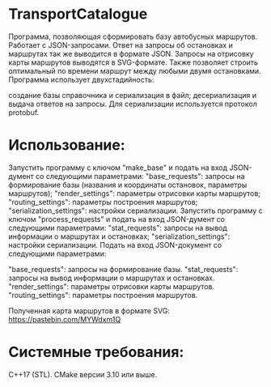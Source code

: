 # TransportCatalogue
Программа, позволяющая сформировать базу автобусных маршрутов. Работает с JSON-запросами. Ответ на запросы об остановках и маршрутах так же выводится в формате JSON. Запросы на отрисовку карты маршрутов выводятся в SVG-формате. Также позволяет строить оптимальный по времени маршрут между любыми двумя остановками. Программа использует двухстадийность:

создание базы справочника и сериализация в файл;
десериализация и выдача ответов на запросы.
Для сериализации используется протокол protobuf.

# Использование:
Запустить программу с ключом "make_base" и подать на вход JSON-думент со следующими параметрами:
"base_requests": запросы на формирование базы (названия и координаты остановок, параметры маршрутов);
"render_settings": параметры отрисовки карты маршрутов;
"routing_settings": параметры построения маршрутов;
"serialization_settings": настройки сериализации.
Запустить программу с ключом "process_requests" и подать на вход JSON-думент со следующими параметрами:
"stat_requests": запросы на вывод информации о маршрутах и остановках;
"serialization_settings": настройки сериализации.
Подать на вход JSON-документ со следующими параметрами:

"base_requests": запросы на формирование базы.
"stat_requests": запросы на вывод информации о маршрутах и остановках.
"render_settings": параметры отрисовки карты маршрутов.
"routing_settings": параметры построения маршрутов.

Полученная карта маршрутов в формате SVG: https://pastebin.com/MYWdxm1Q

# Системные требования:
C++17 (STL).
CMake версии 3.10 или выше.
